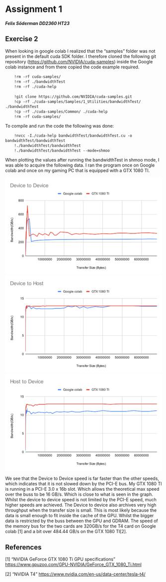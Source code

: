 # Assignment 1

##### Felix Söderman DD2360 HT23

## Exercise 2
When looking in google colab I realized that the “samples” folder was not present in the default cuda SDK folder. I therefore cloned the following git repository (https://github.com/NVIDIA/cuda-samples) inside the Google colab instance and from there copied the code example required.

        !rm -rf cuda-samples/
        !rm -rf ./bandwidthTest
        !rm -rf ./cuda-help

        !git clone https://github.com/NVIDIA/cuda-samples.git
        !cp -rf ./cuda-samples/Samples/1_Utilities/bandwidthTest/ ./bandwidthTest
        !cp -rf ./cuda-samples/Common/ ./cuda-help
        !rm -rf cuda-samples/


To compile and run the code the following was done:

        !nvcc -I./cuda-help bandwidthTest/bandwidthTest.cu -o bandwidthTest/bandwidthTest
        !./bandwidthTest/bandwidthTest
        !./bandwidthTest/bandwidthTest --mode=shmoo

When plotting the values after running the bandwidthTest in shmoo mode, I was able to acquire the following data. I ran the program once on Google colab and once on my gaming PC that is equipped with a GTX 1080 TI. 

![d2d](d2d.svg)
![d2h](d2h.svg)
![h2d](h2d.svg)

We see that the Device to Device speed is far faster than the other speeds, which indicates that it is not slowed down by the PCI-E bus. My GTX 1080 TI is running in a PCI-E 3.0 x 16b slot. Which allows the theoretical max speed over the buss to be 16 GB/s. Which is close to what is seen in the graph. Whilst the device to device speed is not limited by the PCI-E speed, much higher speeds are achieved. The Device to device also archives very high throughput when the transfer size is small. This is most likely because the data is small enough to fit inside the cache of the GPU. Whilst the bigger data is restricted by the buss between the GPU and GDRAM. The speed of the memory bus for the two cards are 320GB/s for the T4 card on Google colab [1] and a bit over 484.44 GB/s on the GTX 1080 TI[2].

## References

[1] “NVIDIA GeForce GTX 1080 Ti GPU specifications” https://www.gpuzoo.com/GPU-NVIDIA/GeForce_GTX_1080_Ti.html

[2] “NVIDIA T4” https://www.nvidia.com/en-us/data-center/tesla-t4/